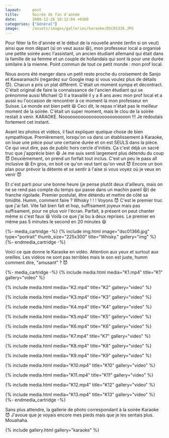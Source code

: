 ```yaml
---
layout:     post
title:      Soirée de fin d'année
date:       2008-12-26 10:12:04 +0100
categories: ["Général"]
image:      /assets/images/galleries/karaoke/DSC01336.JPG
---
```


Pour fêter la fin d'année et le début de la nouvelle année (enfin si on veut) ainsi que mon départ (si on veut
aussi :laughing:), mon professeur local a organisé une petite soirée avec l'assistant, un ancien étudiant allemand
qui était dans la famille de sa femme et un couple de hollandais qui sont là pour une durée similaire à la mienne.
Point commun de tout ce petit monde : mon prof local.

<!--more-->

Nous avons été manger dans un petit resto proche du croisement de Sanjo et Kawaramachi (regardez sur Google map si
vous voulez plus de détails :smiling_imp:). Chacun a pris un plat différent. C'était un moment sympa et
décontract. C'était original de faire la connaissance de l'ancien étudiant qui se prénomme aussi Michael :wink: Il
a travaillé il y a 8 ans avec mon prof local et a aussi eu l'occasion de rencontrer à ce moment là mon professeur
en Suisse. Le monde est bien petit :laughing: Ceci dit, le repas n'était pas le meilleur moment de la soirée.
C'était un super moment, mais le clou de la soirée restait à venir. KARAOKE. Nooooooooooooooooooooooooon !!! Je
redoutais fortement cet instant.

Avant les photos et vidéos, il faut expliquer quelque chose de bien sympathique. Premièrement, lorsqu'on va dans un
établissement à Karaoke, on loue une pièce pour une certaine durée et on est SEULS dans la pièce. Ce qui veut dire,
pas de public hors cercle d'initiés. Ça c'est déjà un sacré truc que j'apprécie bien :laughing: Je me suis senti
largement plus détendu du coup :smiling_imp: Deuxièmement, on prend un forfait tout inclus. C'est un peu le pass
all inclusive :laughing: En gros, on boit ce qu'on veut tant qu'on veut :smiling_imp: Encore un bon plan pour
prévoir la détente et se sentir à l'aise si vous voyez où je veux en venir :smiling_imp:

Et c'est parti pour une bonne heure (je pense plutôt deux d'ailleurs, mais on ne se rend pas compte du temps qui
passe dans un machin pareil :laughing:) de franche rigolade. Premier postulat, être détendu et mettre de côté sa
timidité. Humm, comment faire ? Whisky ! ! ! Voyons :smiling_imp: C'est le premier truc que j'ai fait. Vite fait
bien fait et hop, suffisament joyeux mais pas suffisament, pour ne plus voir l'écran. Parfait, à présent on peut
chanter même si c'est faux :laughing: Voilà ce que j'ai bu à deux reprises. Le premier en même pas 5 minutes le
second en 20 minutes :laughing:

{%- media_cartridge -%}
{% include img.html
    image="dsc01366.jpg"
    type="portrait"
    thumb_size="225x300"
    title="Whisky."
    gallery="img"
%}
{%- endmedia_cartridge -%}

Voici ce que donne le Karaoke en vidéo. Attention aux yeux et surtout aux oreilles. Les vidéos ne sont pas
terribles mais le son est juste, humm comment dire, "amusant" ? :smiling_imp:

{%- media_cartridge -%}
{% include media.html
    media="K1.mp4"
    title="K1"
    gallery="video"
%}

{% include media.html
    media="K2.mp4"
    title="K2"
    gallery="video"
%}

{% include media.html
    media="K3.mp4"
    title="K3"
    gallery="video"
%}

{% include media.html
    media="K4.mp4"
    title="K4"
    gallery="video"
%}

{% include media.html
    media="K5.mp4"
    title="K5"
    gallery="video"
%}

{% include media.html
    media="K6.mp4"
    title="K6"
    gallery="video"
%}

{% include media.html
    media="K7.mp4"
    title="K7"
    gallery="video"
%}

{% include media.html
    media="K8.mp4"
    title="K8"
    gallery="video"
%}

{% include media.html
    media="K9.mp4"
    title="K9"
    gallery="video"
%}

{% include media.html
    media="K10.mp4"
    title="K10"
    gallery="video"
%}

{% include media.html
    media="K11.mp4"
    title="K11"
    gallery="video"
%}

{% include media.html
    media="K12.mp4"
    title="K12"
    gallery="video"
%}

{% include media.html
    media="K13.mp4"
    title="K13"
    gallery="video"
%}
{%- endmedia_cartridge -%}

Sans plus attendre, la gallerie de photo correspondant à la soirée Karaoke :smiling_imp: J'avoue que je voyais
encore mes pieds mais que je les sentais plus. Mouahaha.

{% include gallery.html gallery="karaoke" %}